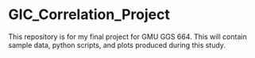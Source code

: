 # GIC_Correlation_Project
This repository is for my final project for GMU GGS 664. This will contain sample data, python scripts, and plots produced during this study.
